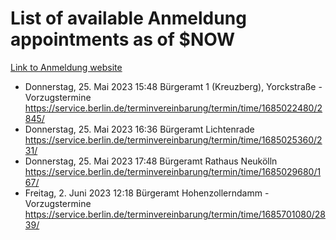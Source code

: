 # List of available Anmeldung appointments as of $NOW
[Link to Anmeldung website](https://service.berlin.de/terminvereinbarung/termin/tag.php?termin=1&anliegen[]=120686&dienstleisterlist=122210,122217,327316,122219,327312,122227,327314,122231,327346,122243,327348,122254,122252,329742,122260,329745,122262,329748,122271,327278,122273,327274,122277,327276,330436,122280,327294,122282,327290,122284,327292,122291,327270,122285,327266,122286,327264,122296,327268,150230,329760,122297,327286,122294,327284,122312,329763,122314,329775,122304,327330,122311,327334,122309,327332,317869,122281,327352,122279,329772,122283,122276,327324,122274,327326,122267,329766,122246,327318,122251,327320,122257,327322,122208,327298,122226,327300&herkunft=http%3A%2F%2Fservice.berlin.de%2Fdienstleistung%2F120686%2F)
- Donnerstag, 25. Mai 2023 15:48 Bürgeramt 1 (Kreuzberg), Yorckstraße - Vorzugstermine https://service.berlin.de/terminvereinbarung/termin/time/1685022480/2845/
- Donnerstag, 25. Mai 2023 16:36 Bürgeramt Lichtenrade https://service.berlin.de/terminvereinbarung/termin/time/1685025360/231/
- Donnerstag, 25. Mai 2023 17:48 Bürgeramt Rathaus Neukölln https://service.berlin.de/terminvereinbarung/termin/time/1685029680/167/
- Freitag, 2. Juni 2023 12:18 Bürgeramt Hohenzollerndamm - Vorzugstermine https://service.berlin.de/terminvereinbarung/termin/time/1685701080/2839/
